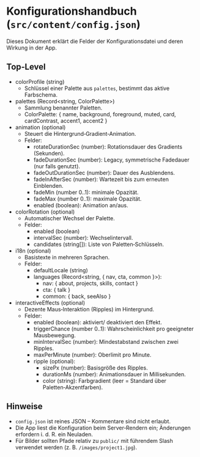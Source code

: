 # Konfigurationshandbuch (`src/content/config.json`)

Dieses Dokument erklärt die Felder der Konfigurationsdatei und deren Wirkung in der App.

## Top‑Level

- colorProfile (string)
  - Schlüssel einer Palette aus `palettes`, bestimmt das aktive Farbschema.
- palettes (Record<string, ColorPalette>)
  - Sammlung benannter Paletten.
  - ColorPalette: { name, background, foreground, muted, card, cardContrast, accent1, accent2 }
- animation (optional)
  - Steuert die Hintergrund‑Gradient‑Animation.
  - Felder:
    - rotateDurationSec (number): Rotationsdauer des Gradients (Sekunden).
    - fadeDurationSec (number): Legacy, symmetrische Fadedauer (nur falls genutzt).
    - fadeOutDurationSec (number): Dauer des Ausblendens.
    - fadeInAfterSec (number): Wartezeit bis zum erneuten Einblenden.
    - fadeMin (number 0..1): minimale Opazität.
    - fadeMax (number 0..1): maximale Opazität.
    - enabled (boolean): Animation an/aus.
- colorRotation (optional)
  - Automatischer Wechsel der Palette.
  - Felder:
    - enabled (boolean)
    - intervalSec (number): Wechselintervall.
    - candidates (string[]): Liste von Paletten‑Schlüsseln.
- i18n (optional)
  - Basistexte in mehreren Sprachen.
  - Felder:
    - defaultLocale (string)
    - languages (Record<string, { nav, cta, common }>):
      - nav: { about, projects, skills, contact }
      - cta: { talk }
      - common: { back, seeAlso }
- interactiveEffects (optional)
  - Dezente Maus‑Interaktion (Ripples) im Hintergrund.
  - Felder:
    - enabled (boolean): aktiviert/ deaktiviert den Effekt.
    - triggerChance (number 0..1): Wahrscheinlichkeit pro geeigneter Mausbewegung.
    - minIntervalSec (number): Mindestabstand zwischen zwei Ripples.
    - maxPerMinute (number): Oberlimit pro Minute.
    - ripple (optional):
      - sizePx (number): Basisgröße des Ripples.
      - durationMs (number): Animationsdauer in Millisekunden.
      - color (string): Farbgradient (leer = Standard über Paletten‑Akzentfarben).

## Hinweise

- `config.json` ist reines JSON – Kommentare sind nicht erlaubt.
- Die App liest die Konfiguration beim Server‑Rendern ein; Änderungen erfordern i. d. R. ein Neuladen.
- Für Bilder sollten Pfade relativ zu `public/` mit führendem Slash verwendet werden (z. B. `/images/project1.jpg`).
